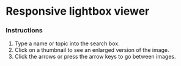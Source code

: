 Responsive lightbox viewer
============

### Instructions

1. Type a name or topic into the search box.
2. Click on a thumbnail to see an enlarged version of the image.
3. Click the arrows or press the arrow keys to go between images.